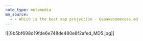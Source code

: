 ```yaml
---
note_type: metamedia
mm_source:
  - - Which is the best map projection - Geoawesomeness.md
---
```


![[9b5bf698d19fde6e748de480e8f2afed_MD5.jpg]]


